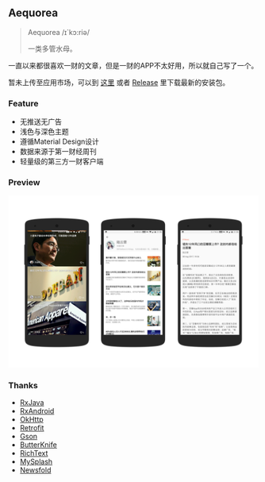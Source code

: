## Aequorea

> Aequorea  /ɪ`kɔ:riə/
>
> 一类多管水母。

一直以来都很喜欢一财的文章，但是一财的APP不太好用，所以就自己写了一个。

暂未上传至应用市场，可以到 [这里](http://nich.work/assets/Aequorea.apk) 或者 [Release](https://github.com/nichbar/Aequorea/releases) 里下载最新的安装包。

### Feature 

* 无推送无广告
* 浅色与深色主题
* 遵循Material Design设计
* 数据来源于第一财经周刊
* 轻量级的第三方一财客户端

### Preview

![preview_1](preview/preview_1.png)

### Thanks

- [RxJava](https://github.com/ReactiveX/RxJava)
- [RxAndroid](https://github.com/ReactiveX/RxAndroid)
- [OkHttp](https://github.com/square/okhttp)
- [Retrofit](https://github.com/square/retrofit)
- [Gson](https://github.com/google/gson)
- [ButterKnife](https://github.com/JakeWharton/butterknife)
- [RichText](https://github.com/zzhoujay/RichText)
- [MySplash](https://github.com/WangDaYeeeeee/Mysplash)
- [Newsfold](https://play.google.com/store/apps/details?id=it.mvilla.android.quote&hl=en)

